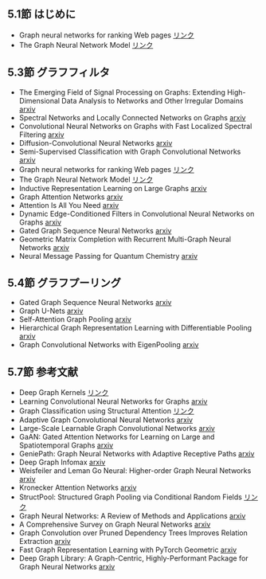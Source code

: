 ## 5.1節 はじめに
- Graph neural networks for ranking Web pages [リンク](https://www.semanticscholar.org/paper/Graph-neural-networks-for-ranking-Web-pages-Scarselli-Yong/769bfd4a4b45979cf83bb56c054ebcaaaf8b35d7)
- The Graph Neural Network Model [リンク](https://ro.uow.edu.au/cgi/viewcontent.cgi?article=10501&context=infopapers)
## 5.3節 グラフフィルタ
- The Emerging Field of Signal Processing on Graphs: Extending High-Dimensional Data Analysis to Networks and Other Irregular Domains [arxiv](https://arxiv.org/abs/1211.0053)
- Spectral Networks and Locally Connected Networks on Graphs [arxiv](https://arxiv.org/abs/1312.6203)
- Convolutional Neural Networks on Graphs with Fast Localized Spectral Filtering [arxiv](https://arxiv.org/abs/1606.09375)
- Diffusion-Convolutional Neural Networks [arxiv](https://arxiv.org/abs/1511.02136)
- Semi-Supervised Classification with Graph Convolutional Networks [arxiv](https://arxiv.org/abs/1609.02907)
- Graph neural networks for ranking Web pages [リンク](https://www.semanticscholar.org/paper/Graph-neural-networks-for-ranking-Web-pages-Scarselli-Yong/769bfd4a4b45979cf83bb56c054ebcaaaf8b35d7)
- The Graph Neural Network Model [リンク](https://ro.uow.edu.au/cgi/viewcontent.cgi?article=10501&context=infopapers)
- Inductive Representation Learning on Large Graphs [arxiv](https://arxiv.org/abs/1706.02216)
- Graph Attention Networks [arxiv](https://arxiv.org/abs/1710.10903)
- Attention Is All You Need [arxiv](https://arxiv.org/abs/1706.03762)
- Dynamic Edge-Conditioned Filters in Convolutional Neural Networks on Graphs [arxiv](https://arxiv.org/abs/1704.02901)
- Gated Graph Sequence Neural Networks [arxiv](https://arxiv.org/abs/1511.05493)
- Geometric Matrix Completion with Recurrent Multi-Graph Neural Networks [arxiv](https://arxiv.org/abs/1704.06803)
- Neural Message Passing for Quantum Chemistry [arxiv](https://arxiv.org/abs/1704.01212)
## 5.4節 グラフプーリング
- Gated Graph Sequence Neural Networks [arxiv](https://arxiv.org/abs/1511.05493)
- Graph U-Nets [arxiv](https://arxiv.org/abs/1905.05178)
- Self-Attention Graph Pooling [arxiv](https://arxiv.org/abs/1904.08082)
- Hierarchical Graph Representation Learning with Differentiable Pooling [arxiv](https://arxiv.org/abs/1806.08804)
- Graph Convolutional Networks with EigenPooling [arxiv](https://arxiv.org/abs/1904.13107)
## 5.7節 参考文献
- Deep Graph Kernels [リンク](https://web.archive.org/web/20151120124955id_/http://web.ics.purdue.edu/~ypinar/kdd/)
- Learning Convolutional Neural Networks for Graphs [arxiv](https://arxiv.org/abs/1605.05273)
- Graph Classification using Structural Attention [リンク](https://dl.acm.org/doi/10.1145/3219819.3219980)
- Adaptive Graph Convolutional Neural Networks [arxiv](https://arxiv.org/abs/1801.03226)
- Large-Scale Learnable Graph Convolutional Networks [arxiv](https://arxiv.org/abs/1808.03965)
- GaAN: Gated Attention Networks for Learning on Large and Spatiotemporal Graphs [arxiv](https://arxiv.org/abs/1803.07294)
- GeniePath: Graph Neural Networks with Adaptive Receptive Paths [arxiv](https://arxiv.org/abs/1802.00910)
- Deep Graph Infomax [arxiv](https://arxiv.org/abs/1809.10341)
- Weisfeiler and Leman Go Neural: Higher-order Graph Neural Networks [arxiv](https://arxiv.org/abs/1810.02244)
- Kronecker Attention Networks [arxiv](https://arxiv.org/abs/2007.08442)
- StructPool: Structured Graph Pooling via Conditional Random Fields [リンク](https://openreview.net/forum?id=BJxg_hVtwH)
- Graph Neural Networks: A Review of Methods and Applications [arxiv](https://arxiv.org/abs/1812.08434)
- A Comprehensive Survey on Graph Neural Networks [arxiv](https://arxiv.org/abs/1901.00596)
- Graph Convolution over Pruned Dependency Trees Improves Relation Extraction [arxiv](https://arxiv.org/abs/1809.10185)
- Fast Graph Representation Learning with PyTorch Geometric [arxiv](https://arxiv.org/abs/1903.02428)
- Deep Graph Library: A Graph-Centric, Highly-Performant Package for Graph Neural Networks [arxiv](https://arxiv.org/abs/1909.01315)